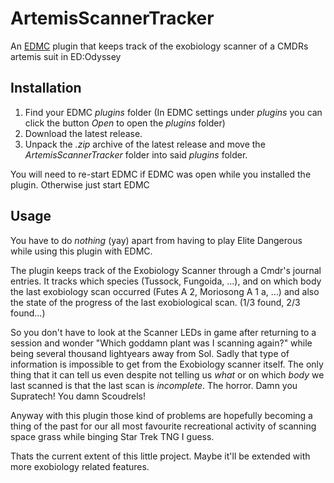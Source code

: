 # ArtemisScannerTracker
 An [EDMC](https://github.com/EDCD/EDMarketConnector) plugin that keeps track of the exobiology scanner of a CMDRs artemis suit in ED:Odyssey

## Installation

1. Find your EDMC _plugins_ folder (In EDMC settings under _plugins_ you can click the button _Open_ to open the _plugins_ folder)
2. Download the latest release.
3. Unpack the _.zip_ archive of the latest release and move the _ArtemisScannerTracker_ folder into said _plugins_ folder.

You will need to re-start EDMC if EDMC was open while you installed the plugin. Otherwise just start EDMC

## Usage

You have to do _nothing_ (yay) apart from having to play Elite Dangerous while using this plugin with EDMC.

The plugin keeps track of the Exobiology Scanner through a Cmdr's journal entries.
It tracks which species (Tussock, Fungoida, ...), and on which body the last exobiology scan occurred (Futes A 2, Moriosong A 1 a, ...) and also the state of the progress of the last exobiological scan. (1/3 found, 2/3 found...)

So you don't have to look at the Scanner LEDs in game after returning to a session and wonder "Which goddamn plant was I scanning again?" while being several thousand lightyears away from Sol.
Sadly that type of information is impossible to get from the Exobiology scanner itself. 
The only thing that it can tell us even despite not telling us _what_ or on which _body_ we last scanned is that the last scan is _incomplete_. The horror. Damn you Supratech! You damn Scoudrels!

Anyway with this plugin those kind of problems are hopefully becoming a thing of the past for our all most favourite recreational activity of scanning space grass while binging Star Trek TNG I guess.

Thats the current extent of this little project. Maybe it'll be extended with more exobiology related features.
